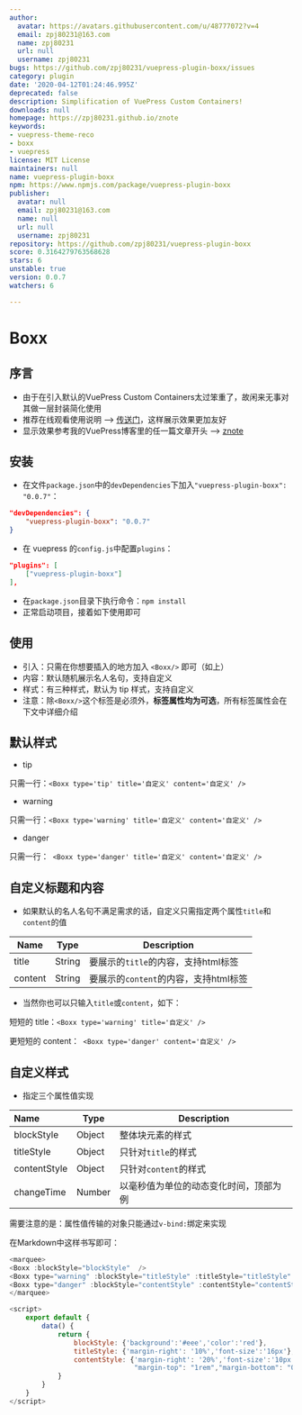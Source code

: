 ```yaml
---
author:
  avatar: https://avatars.githubusercontent.com/u/48777072?v=4
  email: zpj80231@163.com
  name: zpj80231
  url: null
  username: zpj80231
bugs: https://github.com/zpj80231/vuepress-plugin-boxx/issues
category: plugin
date: '2020-04-12T01:24:46.995Z'
deprecated: false
description: Simplification of VuePress Custom Containers!
downloads: null
homepage: https://zpj80231.github.io/znote
keywords:
- vuepress-theme-reco
- boxx
- vuepress
license: MIT License
maintainers: null
name: vuepress-plugin-boxx
npm: https://www.npmjs.com/package/vuepress-plugin-boxx
publisher:
  avatar: null
  email: zpj80231@163.com
  name: null
  url: null
  username: zpj80231
repository: https://github.com/zpj80231/vuepress-plugin-boxx
score: 0.3164279763568628
stars: 6
unstable: true
version: 0.0.7
watchers: 6

---
```


# Boxx

## 序言

- 由于在引入默认的VuePress Custom Containers太过笨重了，故闲来无事对其做一层封装简化使用
- 推荐在线观看使用说明 --> [传送门](https://zpj80231.gitee.io/znote/views/frontend/vuepress-plugin-boxx.html)，这样展示效果更加友好
- 显示效果参考我的VuePress博客里的任一篇文章开头 --> [znote](https://zpj80231.gitee.io/znote/)

## 安装

- 在文件`package.json`中的`devDependencies`下加入`"vuepress-plugin-boxx": "0.0.7"`：

```json
"devDependencies": {
    "vuepress-plugin-boxx": "0.0.7"
}
```

- 在 vuepress 的`config.js`中配置`plugins`：

```json
"plugins": [
    ["vuepress-plugin-boxx"]
],
```

- 在`package.json`目录下执行命令：`npm install`
- 正常启动项目，接着如下使用即可     

## 使用

- 引入：只需在你想要插入的地方加入 `<Boxx/>` 即可（如上）
- 内容：默认随机展示名人名句，支持自定义
- 样式：有三种样式，默认为 tip 样式，支持自定义
- 注意：除`<Boxx/>`这个标签是必须外，**标签属性均为可选**，所有标签属性会在下文中详细介绍

##  默认样式

- tip

只需一行：` <Boxx type='tip' title='自定义' content='自定义' /> ` 

- warning

只需一行：` <Boxx type='warning' title='自定义' content='自定义' /> `

- danger

只需一行：` <Boxx type='danger' title='自定义' content='自定义' />`

## 自定义标题和内容

- 如果默认的名人名句不满足需求的话，自定义只需指定两个属性`title`和`content`的值

| Name    | Type   | Description                           |
| ------- | ------ | ------------------------------------- |
| title   | String | 要展示的`title`的内容，支持html标签   |
| content | String | 要展示的`content`的内容，支持html标签 |

- 当然你也可以只输入`title`或`content`，如下：

短短的 title：` <Boxx type='warning' title='自定义' /> `

更短短的 content：` <Boxx type='danger' content='自定义' />`

## 自定义样式

- 指定三个属性值实现

| Name         | Type   | Description                            |
| :----------- | ------ | -------------------------------------- |
| blockStyle   | Object | 整体块元素的样式                       |
| titleStyle   | Object | 只针对`title`的样式                    |
| contentStyle | Object | 只针对`content`的样式                  |
| changeTime   | Number | 以毫秒值为单位的动态变化时间，顶部为例 |

需要注意的是：属性值传输的对象只能通过`v-bind:`绑定来实现

在Markdown中这样书写即可：

```js
<marquee>
<Boxx :blockStyle="blockStyle"  />
<Boxx type="warning" :blockStyle="titleStyle" :titleStyle="titleStyle" changeTime="1000" title="我是一个大大的且变化的 title"/>
<Boxx type="danger" :blockStyle="contentStyle" :contentStyle="contentStyle" content="我是一个小小的<br><marquee>content</marquee>"/>
</marquee>

<script>
	export default {
		data() {
			return {
				blockStyle: {'background':'#eee','color':'red'},
                titleStyle: {'margin-right': '10%','font-size':'16px'},
                contentStyle: {'margin-right': '20%','font-size':'10px',
                               "margin-top": "1rem","margin-bottom": "0.4rem"},
			}
		}
	}
</script>
```

